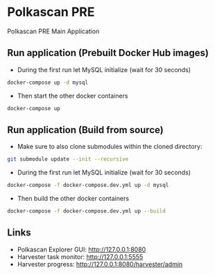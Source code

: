 # Polkascan PRE
Polkascan PRE Main Application

## Run application (Prebuilt Docker Hub images)

* During the first run let MySQL initialize (wait for 30 seconds)

```bash
docker-compose up -d mysql
```

* Then start the other docker containers
```bash
docker-compose up
```

## Run application (Build from source)

* Make sure to also clone submodules within the cloned directory: 
```bash
git submodule update --init --recursive
```
* During the first run let MySQL initialize (wait for 30 seconds)

```bash
docker-compose -f docker-compose.dev.yml up -d mysql
```
* Then build the other docker containers
```bash
docker-compose -f docker-compose.dev.yml up --build
```
## Links

* Polkascan Explorer GUI: http://127.0.0.1:8080
* Harvester task monitor: http://127.0.0.1:5555
* Harvester progress: http://127.0.0.1:8080/harvester/admin
